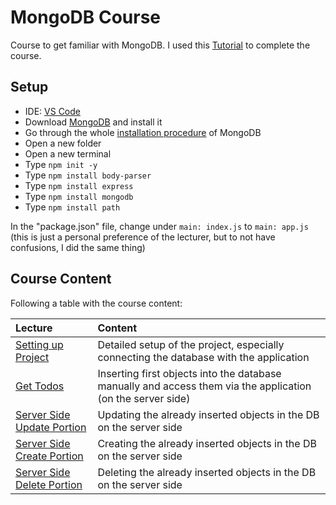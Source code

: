 # MongoDB Course #
Course to get familiar with MongoDB. I used this [Tutorial](https://www.youtube.com/watch?v=CyTWPr_WwdI) to complete the course.

## Setup ##
- IDE: [VS Code](https://code.visualstudio.com/download)
- Download [MongoDB](https://www.mongodb.com/docs/manual/tutorial/install-mongodb-on-windows/) and install it
- Go through the whole [installation procedure](https://www.mongodb.com/docs/manual/tutorial/install-mongodb-on-windows/) of MongoDB
- Open a new folder
- Open a new terminal
- Type `npm init -y`
- Type `npm install body-parser`
- Type `npm install express`
- Type `npm install mongodb`
- Type `npm install path`

In the "package.json" file, change under `main: index.js` to `main: app.js` (this is just a personal preference of the lecturer, but to not have confusions, I did the same thing)

## Course Content ##
Following a table with the course content:

| Lecture | Content |
| :------ | :------ |
| [Setting up Project](https://github.com/dastal/Tutorials/blob/main/Mongo_DB_Course/docs/Setup_Project.md) | Detailed setup of the project, especially connecting the database with the application |
| [Get Todos](https://github.com/dastal/Tutorials/blob/main/Mongo_DB_Course/docs/Todo_Crud_App.md) | Inserting first objects into the database manually and access them via the application (on the server side) |
| [Server Side Update Portion](https://github.com/dastal/Tutorials/blob/main/Mongo_DB_Course/docs/Server_Side_Update_Portion.md) | Updating the already inserted objects in the DB on the server side |
| [Server Side Create Portion](https://github.com/dastal/Tutorials/blob/main/Mongo_DB_Course/docs/Server_Side_Create_Portion.md) | Creating the already inserted objects in the DB on the server side |
| [Server Side Delete Portion](https://github.com/dastal/Tutorials/blob/main/Mongo_DB_Course/docs/Server_Side_Delete_Portion.md) | Deleting the already inserted objects in the DB on the server side |
